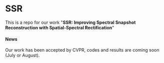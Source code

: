# SSR
This is a repo for our work "**SSR: Improving Spectral Snapshot Reconstruction with Spatial-Spectral Rectification**"

#### News
Our work has been accepted by CVPR, codes and results are coming soon (July or August).


